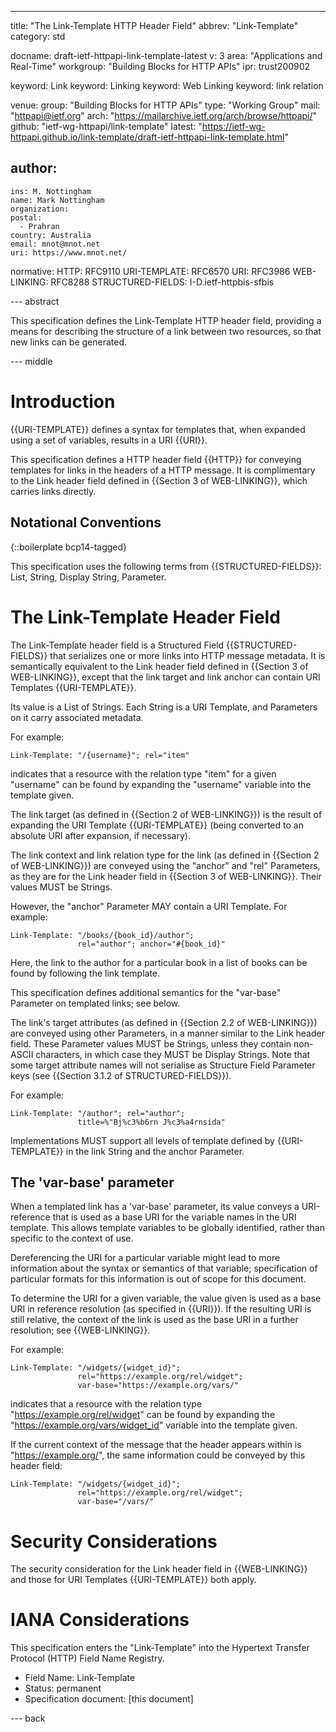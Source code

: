 ---
title: "The Link-Template HTTP Header Field"
abbrev: "Link-Template"
category: std

docname: draft-ietf-httpapi-link-template-latest
v: 3
area: "Applications and Real-Time"
workgroup: "Building Blocks for HTTP APIs"
ipr: trust200902

keyword: Link
keyword: Linking
keyword: Web Linking
keyword: link relation

venue:
  group: "Building Blocks for HTTP APIs"
  type: "Working Group"
  mail: "httpapi@ietf.org"
  arch: "https://mailarchive.ietf.org/arch/browse/httpapi/"
  github: "ietf-wg-httpapi/link-template"
  latest: "https://ietf-wg-httpapi.github.io/link-template/draft-ietf-httpapi-link-template.html"

author:
 -
    ins: M. Nottingham
    name: Mark Nottingham
    organization:
    postal:
      - Prahran
    country: Australia
    email: mnot@mnot.net
    uri: https://www.mnot.net/

normative:
  HTTP: RFC9110
  URI-TEMPLATE: RFC6570
  URI: RFC3986
  WEB-LINKING: RFC8288
  STRUCTURED-FIELDS: I-D.ietf-httpbis-sfbis


--- abstract

This specification defines the Link-Template HTTP header field, providing a means for describing the structure of a link between two resources, so that new links can be generated.


--- middle


# Introduction

{{URI-TEMPLATE}} defines a syntax for templates that, when expanded using a set of variables, results in a URI {{URI}}.

This specification defines a HTTP header field {{HTTP}} for conveying templates for links in the headers of a HTTP message. It is complimentary to the Link header field defined in {{Section 3 of WEB-LINKING}}, which carries links directly.

## Notational Conventions

{::boilerplate bcp14-tagged}

This specification uses the following terms from {{STRUCTURED-FIELDS}}: List, String, Display String, Parameter.


# The Link-Template Header Field

The Link-Template header field is a Structured Field {{STRUCTURED-FIELDS}} that serializes one or more links into HTTP message metadata. It is semantically equivalent to the Link header field defined in {{Section 3 of WEB-LINKING}}, except that the link target and link anchor can contain URI Templates {{URI-TEMPLATE}}.

Its value is a List of Strings. Each String is a URI Template, and Parameters on it carry associated metadata.

For example:

~~~ http-message
Link-Template: "/{username}"; rel="item"
~~~

indicates that a resource with the relation type "item" for a given "username" can be found by expanding the "username" variable into the template given.

The link target (as defined in {{Section 2 of WEB-LINKING}}) is the result of expanding the URI Template {{URI-TEMPLATE}} (being converted to an absolute URI after expansion, if necessary).

The link context and link relation type for the link (as defined in {{Section 2 of WEB-LINKING}}) are conveyed using the "anchor" and "rel" Parameters, as they are for the Link header field in {{Section 3 of WEB-LINKING}}. Their values MUST be Strings.

However, the "anchor" Parameter MAY contain a URI Template. For example:

~~~ http-message
Link-Template: "/books/{book_id}/author";
               rel="author"; anchor="#{book_id}"
~~~

Here, the link to the author for a particular book in a list of books can be found by following the link template.

This specification defines additional semantics for the "var-base" Parameter on templated links; see below.

The link's target attributes (as defined in {{Section 2.2 of WEB-LINKING}}) are conveyed using other Parameters, in a manner similar to the Link header field. These Parameter values MUST be Strings, unless they contain non-ASCII characters, in which case they MUST be Display Strings. Note that some target attribute names will not serialise as Structure Field Parameter keys (see {{Section 3.1.2 of STRUCTURED-FIELDS}}).

For example:

~~~ http-message
Link-Template: "/author"; rel="author";
               title=%"Bj%c3%b6rn J%c3%a4rnsida"
~~~

Implementations MUST support all levels of template defined by {{URI-TEMPLATE}} in the link String and the anchor Parameter.


## The 'var-base' parameter

When a templated link has a 'var-base' parameter, its value conveys a URI-reference that is used as a base URI for the variable names in the URI template. This allows template variables to be globally identified, rather than specific to the context of use.

Dereferencing the URI for a particular variable might lead to more information about the syntax or semantics of that variable; specification of particular formats for this information is out of scope for this document.

To determine the URI for a given variable, the value given is used as a base URI in reference resolution (as specified in {{URI}}). If the resulting URI is still relative, the context of the link is used as the base URI in a further resolution; see {{WEB-LINKING}}.

For example:

~~~ http-message
Link-Template: "/widgets/{widget_id}";
               rel="https://example.org/rel/widget";
               var-base="https://example.org/vars/"
~~~

indicates that a resource with the relation type "https://example.org/rel/widget" can be found by expanding the "https://example.org/vars/widget_id" variable into the template given.

If the current context of the message that the header appears within is "https://example.org/", the same information could be conveyed by this header field:

~~~ http-message
Link-Template: "/widgets/{widget_id}";
               rel="https://example.org/rel/widget";
               var-base="/vars/"
~~~


# Security Considerations

The security consideration for the Link header field in {{WEB-LINKING}} and those for URI Templates {{URI-TEMPLATE}} both apply.

# IANA Considerations

This specification enters the "Link-Template" into the Hypertext Transfer Protocol (HTTP) Field Name Registry.

* Field Name: Link-Template
* Status: permanent
* Specification document: [this document]


--- back
